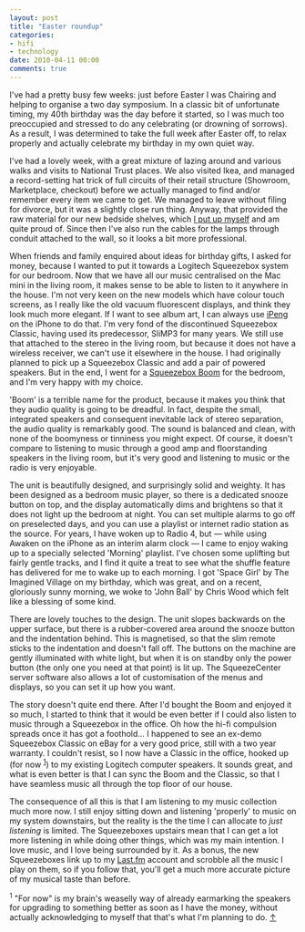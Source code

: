 ```yaml
---
layout: post
title: "Easter roundup"
categories:
- hifi
- technology
date: 2010-04-11 00:00
comments: true
---
```


<p>I've had a pretty busy few weeks: just before Easter I was Chairing and helping to organise a two day symposium. In a classic bit of unfortunate timing, my 40th birthday was the day before it started, so I was much too preoccupied and stressed to do any celebrating (or drowning of sorrows). As a result, I was determined to take the full week after Easter off, to relax properly and actually celebrate my birthday in my own quiet way.</p>

<p>I've had a lovely week, with a great mixture of lazing around and various walks and visits to National Trust places. We also visited Ikea, and managed a record-setting hat trick of full circuits of their retail structure (Showroom, Marketplace, checkout) before we actually managed to find and/or remember every item we came to get. We managed to leave without filing for divorce, but it was a slightly close run thing. Anyway, that provided the raw material for our new bedside shelves, which <a href="http://bsag.posterous.com/level-163">I put up myself</a> and am quite proud of. Since then I've also run the cables for the lamps through conduit attached to the wall, so it looks a bit more professional.</p>

<p>When friends and family enquired about ideas for birthday gifts, I asked for money, because I wanted to put it towards a Logitech Squeezebox system for our bedroom. Now that we have all our music centralised on the Mac mini in the living room, it makes sense to be able to listen to it anywhere in the house. I'm not very keen on the new models which have colour touch screens, as I really like the old vacuum fluorescent displays, and think they look much more elegant. If I want to see album art, I can always use <a href="http://penguinlovesmusic.de/">iPeng</a> on the iPhone to do that. I'm very fond of the discontinued Squeezebox Classic, having used its predecessor, SliMP3 for many years. We still use that attached to the stereo in the living room, but because it does not have a wireless receiver, we can't use it elsewhere in the house. I had originally planned to pick up a Squeezebox Classic and add a pair of powered speakers. But in the end, I went for a <a href="http://www.logitechsqueezebox.com/products/squeezebox-boom.html">Squeezebox Boom</a> for the bedroom, and I'm very happy with my choice.</p>



<p>'Boom' is a terrible name for the product, because it makes you think that they audio quality is going to be dreadful. In fact, despite the small, integrated speakers and consequent inevitable lack of stereo separation, the audio quality is remarkably good. The sound is balanced and clean, with none of the boomyness or tinniness you might expect. Of course, it doesn't compare to listening to music through a good amp and floorstanding speakers in the living room, but it's very good and listening to music or the radio is very enjoyable.</p>

<p>The unit is beautifully designed, and surprisingly solid and weighty. It has been designed as a bedroom music player, so there is a dedicated snooze button on top, and the display automatically dims and brightens so that it does not light up the bedroom at night. You can set multiple alarms to go off on preselected days, and you can use a playlist or internet radio station as the source. For years, I have woken up to Radio 4, but &mdash; while using Awaken on the iPhone as an interim alarm clock &mdash; I came to enjoy waking up to a specially selected 'Morning' playlist. I've chosen some uplifting but fairly gentle tracks, and I find it quite a treat to see what the shuffle feature has delivered for me to wake up to each morning. I got 'Space Girl' by The Imagined Village on my birthday, which was great, and on a recent, gloriously sunny morning, we woke to 'John Ball' by Chris Wood which felt like a blessing of some kind.</p>

<p>There are lovely touches to the design. The unit slopes backwards on the upper surface, but there is a rubber-covered area around the snooze button and the indentation behind. This is magnetised, so that the slim remote sticks to the indentation and doesn't fall off. The buttons on the machine are gently illuminated with white light, but when it is on standby only the power button (the only one you need at that point) is lit up. The SqueezeCenter server software also allows a lot of customisation of the menus and displays, so you can set it up how you want.</p>

<p>The story doesn't quite end there. After I'd bought the Boom and enjoyed it so much, I started to think that it would be even better if I could also listen to music through a Squeezebox in the office. Oh how the hi-fi compulsion spreads once it has got a foothold... I happened to see an ex-demo Squeezebox Classic on eBay for a very good price, still with a two year warranty. I couldn't resist, so I now have a Classic in the office, hooked up (for now <sup id="r1-110410"><a href="#f1-110410">1</a></sup>) to my existing Logitech computer speakers. It sounds great, and what is even better is that I can sync the Boom and the Classic, so that I have seamless music all through the top floor of our house.</p>

<p>The consequence of all this is that I am listening to my music collection much more now. I still enjoy sitting down and listening 'properly' to music on my system downstairs, but the reality is the the time I can allocate to <em>just listening</em> is limited. The Squeezeboxes upstairs mean that I can get a lot more listening in while doing other things, which was my main intention. I love music, and I love being surrounded by it. As a bonus, the new Squeezeboxes link up to my <a href="http://bsag.posterous.com/level-163">Last.fm</a> account and scrobble all the music I play on them, so if you follow that, you'll get a much more accurate picture of my musical taste than before.</p>

<p><sup id="f1-110410">1</sup> "For now" is my brain's weaselly way of already earmarking the speakers for upgrading to something better as soon as I have the money, without actually acknowledging to myself that that's what I'm planning to do. <a href="#r1-110410">&uarr;</a></p>

